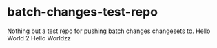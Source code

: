 # batch-changes-test-repo
Nothing but a test repo for pushing batch changes changesets to.
Hello World 2
Hello Worldzz
